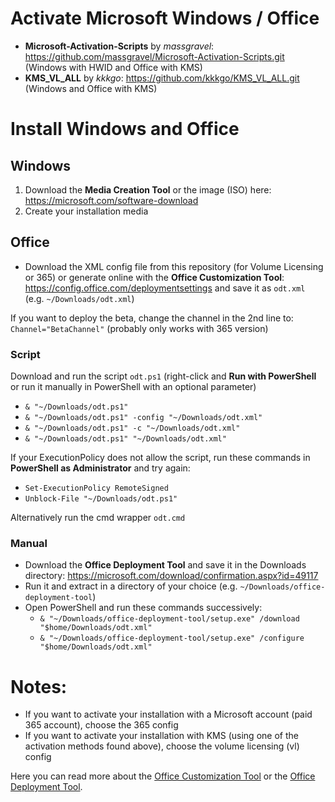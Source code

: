 # Activate Microsoft Windows / Office

-   **Microsoft-Activation-Scripts** by _massgravel_: https://github.com/massgravel/Microsoft-Activation-Scripts.git (Windows with HWID and Office with KMS)
-   **KMS_VL_ALL** by _kkkgo_: https://github.com/kkkgo/KMS_VL_ALL.git (Windows and Office with KMS)

# Install Windows and Office

## Windows

1. Download the **Media Creation Tool** or the image (ISO) here: https://microsoft.com/software-download
1. Create your installation media

## Office

-   Download the XML config file from this repository (for Volume Licensing or 365) or generate online with the **Office Customization Tool**: https://config.office.com/deploymentsettings and save it as `odt.xml` (e.g. `~/Downloads/odt.xml`)

If you want to deploy the beta, change the channel in the 2nd line to: `Channel="BetaChannel"` (probably only works with 365 version)

### Script

Download and run the script `odt.ps1` (right-click and **Run with PowerShell** or run it manually in PowerShell with an optional parameter)

-   `& "~/Downloads/odt.ps1"`
-   `& "~/Downloads/odt.ps1" -config "~/Downloads/odt.xml"`
-   `& "~/Downloads/odt.ps1" -c "~/Downloads/odt.xml"`
-   `& "~/Downloads/odt.ps1" "~/Downloads/odt.xml"`

If your ExecutionPolicy does not allow the script, run these commands in **PowerShell as Administrator** and try again:

-   `Set-ExecutionPolicy RemoteSigned`
-   `Unblock-File "~/Downloads/odt.ps1"`

Alternatively run the cmd wrapper `odt.cmd`

### Manual

-   Download the **Office Deployment Tool** and save it in the Downloads directory: https://microsoft.com/download/confirmation.aspx?id=49117
-   Run it and extract in a directory of your choice (e.g. `~/Downloads/office-deployment-tool`)
-   Open PowerShell and run these commands successively:
    -   `& "~/Downloads/office-deployment-tool/setup.exe" /download "$home/Downloads/odt.xml"`
    -   `& "~/Downloads/office-deployment-tool/setup.exe" /configure "$home/Downloads/odt.xml"`

# Notes:

-   If you want to activate your installation with a Microsoft account (paid 365 account), choose the 365 config
-   If you want to activate your installation with KMS (using one of the activation methods found above), choose the volume licensing (vl) config

Here you can read more about the [Office Customization Tool](https://docs.microsoft.com/deployoffice/overview-of-the-office-customization-tool-for-click-to-run) or the [Office Deployment Tool](https://docs.microsoft.com/deployoffice/overview-office-deployment-tool).
